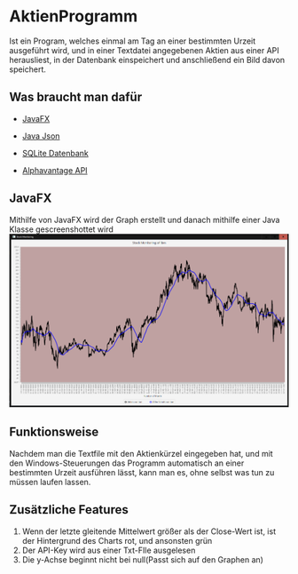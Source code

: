 
# AktienProgramm
Ist ein Program, welches einmal am Tag an einer bestimmten Urzeit ausgeführt wird, und in einer Textdatei angegebenen Aktien aus einer API herausliest, in der Datenbank einspeichert 
und anschließend ein Bild davon speichert.

## Was braucht man dafür
* [JavaFX](https://openjfx.io)</br>
* [Java Json](https://jar-download.com/artifacts/org.json)
* [SQLite Datenbank](https://www.sqlite.org/index.html)

* [Alphavantage API](https://www.alphavantage.co)

## JavaFX
Mithilfe von JavaFX wird der Graph erstellt und danach mithilfe einer Java Klasse gescreenshottet wird
![.](https://github.com/SpiritKingTV/SWP_4aHWII_KS/blob/master/AktienProgramm_KS_4aHWII/IBM_Aktie.PNG)

## Funktionsweise
Nachdem man die Textfile mit den Aktienkürzel eingegeben hat, und mit den Windows-Steuerungen das Programm automatisch an einer bestimmten Urzeit ausführen lässt,
kann man es, ohne selbst was tun zu müssen laufen lassen.

## Zusätzliche Features
 1) Wenn der letzte gleitende Mittelwert größer als der Close-Wert ist, ist der Hintergrund des Charts rot, und ansonsten grün
 2) Der API-Key wird aus einer Txt-FIle ausgelesen
 3) Die y-Achse beginnt nicht bei null(Passt sich auf den Graphen an)
 
